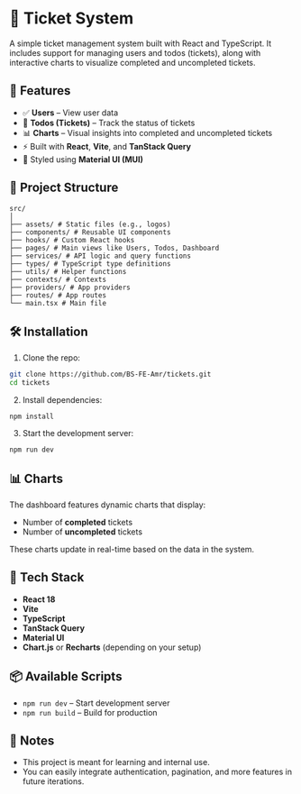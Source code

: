 # 🎫 Ticket System

A simple ticket management system built with React and TypeScript. It includes support for managing users and todos (tickets), along with interactive charts to visualize completed and uncompleted tickets.

## 🚀 Features

- ✅ **Users** – View user data
- 📝 **Todos (Tickets)** – Track the status of tickets
- 📊 **Charts** – Visual insights into completed and uncompleted tickets
- ⚡ Built with **React**, **Vite**, and **TanStack Query**
- 🎨 Styled using **Material UI (MUI)**

## 📂 Project Structure

```
src/
│
├── assets/ # Static files (e.g., logos)
├── components/ # Reusable UI components
├── hooks/ # Custom React hooks
├── pages/ # Main views like Users, Todos, Dashboard
├── services/ # API logic and query functions
├── types/ # TypeScript type definitions
├── utils/ # Helper functions
├── contexts/ # Contexts
├── providers/ # App providers
├── routes/ # App routes
└── main.tsx # Main file
```

## 🛠️ Installation

1. Clone the repo:

```bash
git clone https://github.com/BS-FE-Amr/tickets.git
cd tickets
```

2. Install dependencies:

```npm
npm install
```

3. Start the development server:

```npm
npm run dev
```

## 📊 Charts

The dashboard features dynamic charts that display:

- Number of **completed** tickets
- Number of **uncompleted** tickets

These charts update in real-time based on the data in the system.

## 🔧 Tech Stack

- **React 18**
- **Vite**
- **TypeScript**
- **TanStack Query**
- **Material UI**
- **Chart.js** or **Recharts** (depending on your setup)

## 📦 Available Scripts

- `npm run dev` – Start development server
- `npm run build` – Build for production

## 📌 Notes

- This project is meant for learning and internal use.
- You can easily integrate authentication, pagination, and more features in future iterations.

